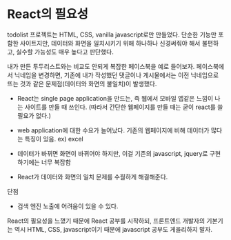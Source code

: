 # React의 필요성

todolist 프로젝트는 HTML, CSS, vanilla javascript로만 만들었다. 단순한 기능만 포함한 사이트지만, 데이터와 화면을 일치시키기 위해 하나하나 신경써줘야 해서 불편하고, 실수할 가능성도 매우 높다고 판단했다.

내가 만든 투두리스트와는 비교도 안되게 복잡한 페이스북을 예로 들어보자. 페이스북에서 닉네임을 변경하면, 기존에 내가 작성했던 댓글이나 게시물에서는 이전 닉네임으로 뜨는 것과 같은 문제점(데이터와 화면의 불일치)이 발생했다.

- React는 single page application을 만드는, 즉 웹에서 모바일 앱같은 느낌이 나는 사이트를 만들 때 쓰인다. (따라서 간단한 웹페이지를 만들 때는 굳이 react를 쓸 필요가 없다.)

- web application에 대한 수요가 늘어났다. 기존의 웹페이지에 비해 데이터가 많다는 특징이 있음. ex) excel

- 데이터가 바뀌면 화면이 바뀌어야 하지만, 이걸 기존의 javascript, jquery로 구현하기에는 너무 복잡함

- React가 데이터와 화면의 일치 문제를 수월하게 해결해준다.

단점

- 검색 엔진 노출에 어려움이 있을 수 있다.

React의 필요성을 느꼈기 때문에 React 공부를 시작하되, 프론트엔드 개발자의 기본기는 역시 HTML, CSS, javascript이기 때문에 javascript 공부도 게을리하지 말자.
